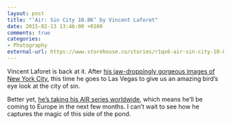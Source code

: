 ```yaml
---
layout: post
title: "‘Air: Sin City 10.8K’ by Vincent Laforet"
date: 2015-02-13 13:46:00 +0100
comments: true
categories: 
- Photography
external-url: https://www.storehouse.co/stories/r1qx6-air-sin-city-10-8k
---
```


Vincent Laforet is back at it. After [his jaw-droppingly gorgeous images of New York City](https://www.storehouse.co/stories/r3rcy-air-gotham-7-5k), this time he goes to Las Vegas to give us an amazing bird’s eye look at the city of sin.

Better yet, [he’s taking his AIR series worldwide](https://www.storehouse.co/air), which means he’ll be coming to Europe in the next few months. I can’t wait to see how he captures the magic of this side of the pond.